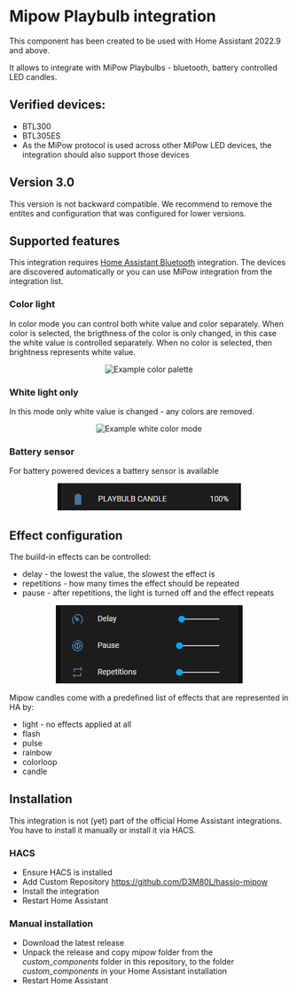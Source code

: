 # Mipow Playbulb integration
This component has been created to be used with Home Assistant 2022.9 and above.

It allows to integrate with MiPow Playbulbs - bluetooth, battery controlled LED candles.

## Verified devices:
 - BTL300
 - BTL305ES
 - As the MiPow protocol is used across other MiPow LED devices, the integration should also support those devices 

## Version 3.0
This version is not backward compatible.
We recommend to remove the entites and configuration that was configured for lower versions.

## Supported features
This integration requires [Home Assistant Bluetooth](https://www.home-assistant.io/integrations/bluetooth/) integration.
The devices are discovered automatically or you can use MiPow integration from the integration list.
### Color light
In color mode you can control both white value and color separately.
When color is selected, the brigthness of the color is only changed, in this case the white value is controlled separately.
When no color is selected, then brightness represents white value.
<p align="center" width="100%">
  <img src="doc/color_palette.png" alt="Example color palette"> 
</p>

### White light only
In this mode only white value is changed - any colors are removed.
<p align="center" width="100%">
  <img src="doc/white_mode.png" alt="Example white color mode"> 
</p>

### Battery sensor
For battery powered devices a battery sensor is available
<p align="center" width="100%">
  <img src="doc/battery.png" alt="Battery sensor"> 
</p>

## Effect configuration
The buiild-in effects can be controlled:
- delay - the lowest the value, the slowest the effect is
- repetitions - how many times the effect should be repeated
- pause - after repetitions, the light is turned off and the effect repeats
<p align="center" width="100%">
  <img src="doc/effect_control.png" alt="Effect controls"> 
</p>

Mipow candles come with a predefined list of effects that are represented in HA by:
- light - no effects applied at all
- flash
- pulse
- rainbow
- colorloop
- candle


## Installation
This integration is not (yet) part of the official Home Assistant integrations.
You have to install it manually or install it via HACS. 
### HACS
 - Ensure HACS is installed
 - Add Custom Repository https://github.com/D3M80L/hassio-mipow
 - Install the integration
 - Restart Home Assistant

### Manual installation
 - Download the latest release
 - Unpack the release and copy *mipow* folder from the *custom_components* folder in this repository, to the folder *custom_components* in your Home Assistant installation
 - Restart Home Assistant

